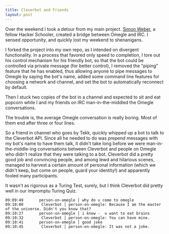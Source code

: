 ```yaml
---
title: Cleverbot and Friends
layout: post
---
```


Over the weekend I took a detour from my main project. [Simon Weber](http://github.com/simon-weber), a fellow Hacker Schooler, created a bridge between Omegle and IRC. I sensed opportunity, and quickly lost my weekend to shenanigans.

I forked the project into my own repo, as I intended on divergent functionality. In a process that favored only speed to completion, I tore out his control mechanism for his friendly bot, so that the bot could be controlled via private message (for better control), I removed the "piping" feature that he has enabled, thus allowing anyone to pipe messages to Omegle by saying the bot's name, added some command line features for choosing a network and channel, and set the bot to automatically reconnect by default.

Then I stuck two copies of the bot in a channel and expected to sit and eat popcorn while I and my friends on IRC man-in-the-middled the Omegle conversations.

The trouble is, the average Omegle conversation is really boring. Most of them end after three or four lines.

So a friend in channel who goes by Tekk, quickly whipped up a bot to talk to the Cleverbot API. Since all he needed to do was prepend messages with my bot's name to have them talk, it didn't take long before we were man-in-the-middle-ing conversations between Cleverbot and people on Omegle who didn't realize that they were talking to a bot. Cleverbot did a pretty good job and convincing people, and among lewd and hilarious scenes, managed to harvest a certain amount of personal information (which we didn't keep, but come on people, guard your identity!) and apparently fooled many participants.

It wasn't as rigorous as a Turing Test, surely, but I think Cleverbot did pretty well in our impromptu Turing Quiz.

~~~
09:09:49       person-on-omegle │ why do u come to omegle
09:10:00        Cleverbot │ person-on-omegle: Because I am the master of the universe. Didn't you know that?
09:10:27       person-on-omegle │ i know -  u want to eat brains
09:10:32        Cleverbot │ person-on-omegle: You can have mine.
09:10:41       person-on-omegle │ good joke
09:10:45        Cleverbot │ person-on-omegle: It was not a joke.
~~~
